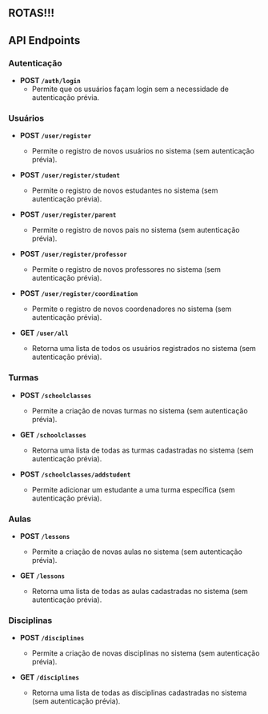 ROTAS!!!
---

## API Endpoints

### Autenticação

- **POST `/auth/login`**
  - Permite que os usuários façam login sem a necessidade de autenticação prévia.

### Usuários

- **POST `/user/register`**
  - Permite o registro de novos usuários no sistema (sem autenticação prévia).
  
- **POST `/user/register/student`**
  - Permite o registro de novos estudantes no sistema (sem autenticação prévia).

- **POST `/user/register/parent`**
  - Permite o registro de novos pais no sistema (sem autenticação prévia).

- **POST `/user/register/professor`**
  - Permite o registro de novos professores no sistema (sem autenticação prévia).

- **POST `/user/register/coordination`**
  - Permite o registro de novos coordenadores no sistema (sem autenticação prévia).

- **GET `/user/all`**
  - Retorna uma lista de todos os usuários registrados no sistema (sem autenticação prévia).

### Turmas

- **POST `/schoolclasses`**
  - Permite a criação de novas turmas no sistema (sem autenticação prévia).

- **GET `/schoolclasses`**
  - Retorna uma lista de todas as turmas cadastradas no sistema (sem autenticação prévia).

- **POST `/schoolclasses/addstudent`**
  - Permite adicionar um estudante a uma turma específica (sem autenticação prévia).

### Aulas

- **POST `/lessons`**
  - Permite a criação de novas aulas no sistema (sem autenticação prévia).

- **GET `/lessons`**
  - Retorna uma lista de todas as aulas cadastradas no sistema (sem autenticação prévia).

### Disciplinas

- **POST `/disciplines`**
  - Permite a criação de novas disciplinas no sistema (sem autenticação prévia).

- **GET `/disciplines`**
  - Retorna uma lista de todas as disciplinas cadastradas no sistema (sem autenticação prévia).

